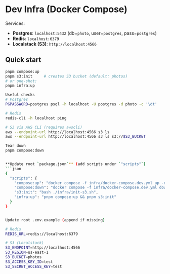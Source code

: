 # Dev Infra (Docker Compose)

Services:
- **Postgres**: `localhost:5432` (db=`photo`, user=`postgres`, pass=`postgres`)
- **Redis**: `localhost:6379`
- **Localstack (S3)**: `http://localhost:4566`

## Quick start
```bash
pnpm compose:up
pnpm s3:init     # creates S3 bucket (default: photos)
# or one-shot:
pnpm infra:up

Useful checks
# Postgres
PGPASSWORD=postgres psql -h localhost -U postgres -d photo -c '\dt'

# Redis
redis-cli -h localhost ping

# S3 via AWS CLI (requires awscli)
aws --endpoint-url http://localhost:4566 s3 ls
aws --endpoint-url http://localhost:4566 s3 ls s3://$S3_BUCKET

Tear down
pnpm compose:down


**Update root `package.json`** (add scripts under `"scripts"`)
```json
{
  "scripts": {
    "compose:up": "docker compose -f infra/docker-compose.dev.yml up -d",
    "compose:down": "docker compose -f infra/docker-compose.dev.yml down -v",
    "s3:init": "bash ./infra/init-s3.sh",
    "infra:up": "pnpm compose:up && pnpm s3:init"
  }
}


Update root .env.example (append if missing)

# Redis
REDIS_URL=redis://localhost:6379

# S3 (Localstack)
S3_ENDPOINT=http://localhost:4566
S3_REGION=us-east-1
S3_BUCKET=photos
S3_ACCESS_KEY_ID=test
S3_SECRET_ACCESS_KEY=test
